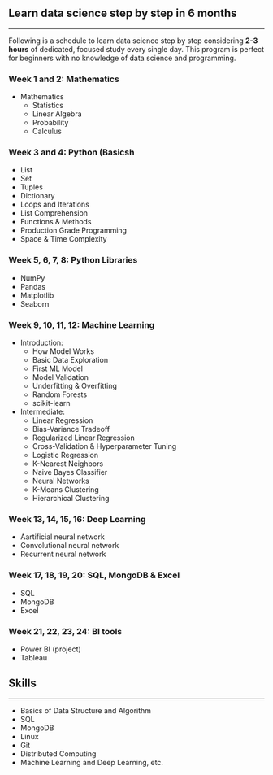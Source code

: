 
## Learn data science step by step in 6 months
-----------------------------------------------

Following is a schedule to learn data science step by step considering **2-3 hours** of dedicated, focused study every single day. This program is perfect for beginners with no knowledge of data science and programming.

### Week 1 and 2: Mathematics

* Mathematics
	- Statistics
	- Linear Algebra
	- Probability
	- Calculus

### Week 3 and 4: Python (Basicsh

* List
* Set
* Tuples
* Dictionary
* Loops and Iterations
* List Comprehension
* Functions & Methods
* Production Grade Programming
* Space & Time Complexity
  
### Week 5, 6, 7, 8: Python Libraries  

* NumPy 
* Pandas
* Matplotlib
* Seaborn

### Week 9, 10, 11, 12: Machine Learning

* Introduction:
	- How Model Works
  - Basic Data Exploration
  - First ML Model
  - Model Validation
  - Underfitting & Overfitting
  - Random Forests
  - scikit-learn
* Intermediate:
  - Linear Regression
  - Bias-Variance Tradeoff
  - Regularized Linear Regression
  - Cross-Validation & Hyperparameter Tuning
  - Logistic Regression
  - K-Nearest Neighbors
  - Naive Bayes Classifier
  - Neural Networks
  - K-Means Clustering
  - Hierarchical Clustering

### Week 13, 14, 15, 16: Deep Learning

* Aartificial neural network
* Convolutional neural network
* Recurrent neural network
  
### Week 17, 18, 19, 20: SQL, MongoDB & Excel

* SQL  
* MongoDB 
* Excel
  
### Week 21, 22, 23, 24: BI tools

* Power BI (project)
* Tableau

  
## Skills
------------
* Basics of Data Structure and Algorithm
* SQL
* MongoDB
* Linux
* Git
* Distributed Computing
* Machine Learning and Deep Learning, etc.
